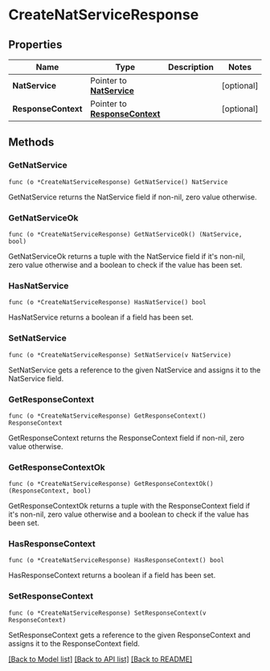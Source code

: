 # CreateNatServiceResponse

## Properties

Name | Type | Description | Notes
------------ | ------------- | ------------- | -------------
**NatService** | Pointer to [**NatService**](NatService.md) |  | [optional] 
**ResponseContext** | Pointer to [**ResponseContext**](ResponseContext.md) |  | [optional] 

## Methods

### GetNatService

`func (o *CreateNatServiceResponse) GetNatService() NatService`

GetNatService returns the NatService field if non-nil, zero value otherwise.

### GetNatServiceOk

`func (o *CreateNatServiceResponse) GetNatServiceOk() (NatService, bool)`

GetNatServiceOk returns a tuple with the NatService field if it's non-nil, zero value otherwise
and a boolean to check if the value has been set.

### HasNatService

`func (o *CreateNatServiceResponse) HasNatService() bool`

HasNatService returns a boolean if a field has been set.

### SetNatService

`func (o *CreateNatServiceResponse) SetNatService(v NatService)`

SetNatService gets a reference to the given NatService and assigns it to the NatService field.

### GetResponseContext

`func (o *CreateNatServiceResponse) GetResponseContext() ResponseContext`

GetResponseContext returns the ResponseContext field if non-nil, zero value otherwise.

### GetResponseContextOk

`func (o *CreateNatServiceResponse) GetResponseContextOk() (ResponseContext, bool)`

GetResponseContextOk returns a tuple with the ResponseContext field if it's non-nil, zero value otherwise
and a boolean to check if the value has been set.

### HasResponseContext

`func (o *CreateNatServiceResponse) HasResponseContext() bool`

HasResponseContext returns a boolean if a field has been set.

### SetResponseContext

`func (o *CreateNatServiceResponse) SetResponseContext(v ResponseContext)`

SetResponseContext gets a reference to the given ResponseContext and assigns it to the ResponseContext field.


[[Back to Model list]](../README.md#documentation-for-models) [[Back to API list]](../README.md#documentation-for-api-endpoints) [[Back to README]](../README.md)


